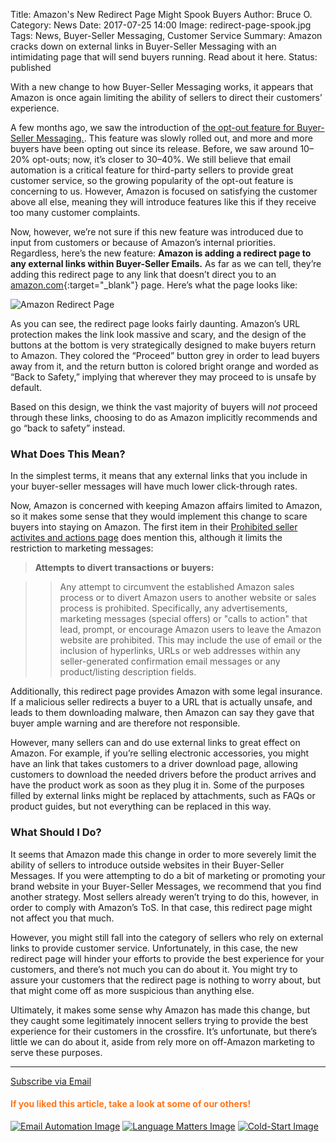 Title: Amazon's New Redirect Page Might Spook Buyers
Author: Bruce O.
Category: News
Date: 2017-07-25 14:00
Image: redirect-page-spook.jpg
Tags: News, Buyer-Seller Messaging, Customer Service
Summary: Amazon cracks down on external links in Buyer-Seller Messaging with an intimidating page that will send buyers running. Read about it here.
Status: published

With a new change to how Buyer-Seller Messaging works, it appears that Amazon is once again limiting the ability of sellers to direct their customers’ experience.

A few months ago, we saw the introduction of [the opt-out feature for Buyer-Seller Messaging.](https://efficientera.com/blog/2017/05/amazon-updates-opt-out-feature-for-non-critical-emails.html). This feature was slowly rolled out, and more and more buyers have been opting out since its release. Before, we saw around 10–20% opt-outs; now, it’s closer to 30–40%. We still believe that email automation is a critical feature for third-party sellers to provide great customer service, so the growing popularity of the opt-out feature is concerning to us. However, Amazon is focused on satisfying the customer above all else, meaning they will introduce features like this if they receive too many customer complaints. 

Now, however, we’re not sure if this new feature was introduced due to input from customers or because of Amazon’s internal priorities. Regardless, here’s the new feature: **Amazon is adding a redirect page to any external links within Buyer-Seller Emails.** As far as we can tell, they’re adding this redirect page to any link that doesn’t direct you to an [amazon.com](https://www.amazon.com/){:target="_blank"} page. Here’s what the page looks like:

![Amazon Redirect Page](/images/blog/2017/07/amazon-redirect-page.jpg)

As you can see, the redirect page looks fairly daunting. Amazon’s URL protection makes the link look massive and scary, and the design of the buttons at the bottom is very strategically designed to make buyers return to Amazon. They colored the “Proceed” button grey in order to lead buyers away from it, and the return button is colored bright orange and worded as “Back to Safety,” implying that wherever they may proceed to is unsafe by default. 

Based on this design, we think the vast majority of buyers will *not* proceed through these links, choosing to do as Amazon implicitly recommends and go “back to safety” instead.

### What Does This Mean?

In the simplest terms, it means that any external links that you include in your buyer-seller messages will have much lower click-through rates. 

Now, Amazon is concerned with keeping Amazon affairs limited to Amazon, so it makes some sense that they would implement this change to scare buyers into staying on Amazon. The first item in their [Prohibited seller activites and actions page](https://www.amazon.com/gp/help/customer/display.html?nodeId=200414320) does mention this, although it limits the restriction to marketing messages: 

> **Attempts to divert transactions or buyers:**

> > Any attempt to circumvent the established Amazon sales process or to divert Amazon users to another website or sales process is prohibited. Specifically, any advertisements, marketing messages (special offers) or "calls to action" that lead, prompt, or encourage Amazon users to leave the Amazon website are prohibited. This may include the use of email or the inclusion of hyperlinks, URLs or web addresses within any seller-generated confirmation email messages or any product/listing description fields.

Additionally, this redirect page provides Amazon with some legal insurance. If a malicious seller redirects a buyer to a URL that is actually unsafe, and leads to them downloading malware, then Amazon can say they gave that buyer ample warning and are therefore not responsible. 

However, many sellers can and do use external links to great effect on Amazon. For example, if you’re selling electronic accessories, you might have an link that takes customers to a driver download page, allowing customers to download the needed drivers before the product arrives and have the product work as soon as they plug it in. Some of the purposes filled by external links might be replaced by attachments, such as FAQs or product guides, but not everything can be replaced in this way.

### What Should I Do?

It seems that Amazon made this change in order to more severely limit the ability of sellers to introduce outside websites in their Buyer-Seller Messages. If you were attempting to do a bit of marketing or promoting your brand website in your Buyer-Seller Messages, we recommend that you find another strategy. Most sellers already weren’t trying to do this, however, in order to comply with Amazon’s ToS. In that case, this redirect page might not affect you that much.

However, you might still fall into the category of sellers who rely on external links to provide customer service. Unfortunately, in this case, the new redirect page will hinder your efforts to provide the best experience for your customers, and there’s not much you can do about it. You might try to assure your customers that the redirect page is nothing to worry about, but that might come off as more suspicious than anything else. 

Ultimately, it makes some sense why Amazon has made this change, but they caught some legitimately innocent sellers trying to provide the best experience for their customers in the crossfire. It’s unfortunate, but there’s little we can do about it, aside from rely more on off-Amazon marketing to serve these purposes. 

---

<!--Added this section from Leadboxes-->
<a class="btn btn-primary" href="https://efficientera.leadpages.co/leadbox/121f91a73f72a2%3A12c54680e746dc/5687539843203072/" target="_blank">Subscribe via Email</a><script data-leadbox="121f91a73f72a2:12c54680e746dc" data-url="https://efficientera.leadpages.co/leadbox/121f91a73f72a2%3A12c54680e746dc/5687539843203072/" data-config="%7B%7D" type="text/javascript" src="https://efficientera.leadpages.co/leadbox-1468522675.js"></script>

#### <font color="FF751A">If you liked this article, take a look at some of our others!</font>

<a href="https://efficientera.com/blog/2017/02/email-automation-review-generation-or-customer-service.html">![Email Automation Image](/images/blog/related/email-customer-service_small.jpg)</a>
<a href="https://efficientera.com/blog/2017/03/language-matters-writing-follow-up-emails-that-actually-get-read.html">![Language Matters Image](/images/blog/related/language-matters_small.jpg)</a>
<a href="https://efficientera.com/blog/2016/12/4-strategies-to-address-the-cold-start-problem.html">![Cold-Start Image](/images/blog/related/address-cold-start_small.jpg)</a>